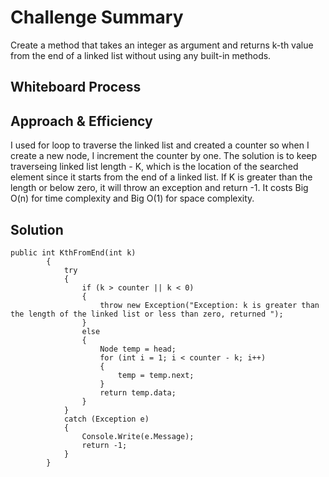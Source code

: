 # Challenge Summary
Create a method that takes an integer as argument and returns k-th value from the end of a linked list without using any built-in methods.

## Whiteboard Process
<!-- Embedded whiteboard image -->

## Approach & Efficiency
I used for loop to traverse the linked list and created a counter so when I create a new node, I increment the counter by one. The solution is to keep traverseing linked list length - K, which is the location of the searched element since it starts from the end of a linked list. If K is greater than the length or below zero, it will throw an exception and return -1. It costs Big O(n) for time complexity and Big O(1) for space complexity.

## Solution
```
public int KthFromEnd(int k)
        {
            try
            {
                if (k > counter || k < 0)
                {
                    throw new Exception("Exception: k is greater than the length of the linked list or less than zero, returned ");
                }
                else
                {
                    Node temp = head;
                    for (int i = 1; i < counter - k; i++)
                    {
                        temp = temp.next;
                    }
                    return temp.data;
                }
            }
            catch (Exception e)
            {
                Console.Write(e.Message);
                return -1;
            }
        }
```